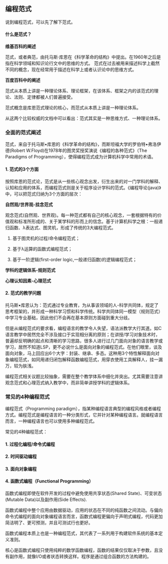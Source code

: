 ## 编程范式

说到编程范式，可以先了解下范式。

#### 什么是范式？

**维基百科的阐述**

范式，或者典范，由托马斯·库恩在《科学革命的结构》中提出。在1960年之后是指在科学领域和知识论行文中的思维的方式。
范式在过去被用来描述科学上截然不同的概念，现在经常用于描述在科学上或者认识论中的思维方式。

**百度百科中的阐述**

范式从本质上讲是一种理论体系、理论框架，在该体系、框架之内的该范式的理论、法则、定律都被人们普遍接受。

范式概念是库恩范式理论的核心，而范式从本质上讲是一种理论体系。

从这两个比较权威的文档中可以看出：范式其实是一种思维方式、一种理论体系。

### 全面的范式阐述

范式，来自于托马斯•库恩的《科学革命的结构》，而斯坦福大学的罗伯特•弗洛伊德(Robert W.Floyd)在1978年的图灵奖授奖演说《编程的各种范式》（The Paradigms of Programming），使得编程范式成为计算机科学中常用的术语。
#### 1. 范式的3个方面

按照库恩的范式论，范式是从一些核心观念出发，衍生出来的对一门学科的解释、认知和应用的体系，而编程范式则是关于程序设计学科的范式。《编程导论(java)》中，可以把范式归纳为3个方面的层次：

**自然观/世界观-挂念范式**

观念范式(自然观、世界观)。每一种范式都有自己的核心观念，一套根据特有的价值观和标准所形成的、关于某学科的形而上的信念。基于计算机科学之根：一般递归函数、λ表达式、图灵机，形成了传统的3大编程范式。

1. 基于图灵机的过程/命令编程范式；

2. 基于λ运算的函数式编程范式；

3. 基于一阶逻辑(first-order logic,一般递归函数)的逻辑编程范式；

**学科的逻辑体系-规则范式**

**心理认知因素-心理范式**

#### 2. 范式的教学问题

托马斯•库恩认为：范式通过专业教育，为从事该领域的人-科学共同体，规定了思考框架的，并形成一种科学习惯和科学传统。科学共同体同一模型（规则范式）中学习专业基础，因此他们不会再在基本原则方面碰到重大分歧。

但是从编程范式的要求看，编程语言的教学令人失望，语法派教学大行其道。如C语言教学中居然完全不涉及接口于实现相分离的原则；在讲授/学习对象技术时，普遍却反明确的起点和清晰的学习思路，很多人进行过几门面向对象的语言教学或学习，居然不知道LSP，更不必说什么是面向对象的编程范式。在他们眼里，谈及面向对象，马上回应出6个大字：封装、继承、多态。这种用3个特性解释面向对象编程范式，如同用递归闭包解释函数编程范式，用穿衣使用工具解释人，挂一漏万，较为肤浅。

编程范式相关议题比较抽象，需要在整个教学体系中细化并突出。尤其需要注意讲观念范式和心理范式纳入教学中，而非简单讲授学科的逻辑体系。

### 常见的4种编程范式

编程范式（Programming paradigm），指某种编程语言典型的编程风格或者编程方式。编程范式是编程语言的一种分类形式，它并针对某种编程语言。就编程语言而言，一种编程语言也可以使用多种编程范式。

常见的4种编程范式：

#### 1. 过程化编程/命令式编程

#### 2. 时间驱动编程

#### 3. 面向对象编程

#### 4. 函数式编程（Functional Programming）

函数式编程即使在软件开发的过程中避免使用共享状态(Shared State)、可变状态(Mutable Data)以及副作用(Side Effects).

函数式编程中整个应用由数据驱动，应用的状态在不同的纯函数之间流动。与偏向命令式编程的面向对象编程语言而言，函数式编程更偏向于声明式编程，代码更加简洁明了、更可预测，并且可测试行也更好。

函数式编程本质上也是一种编程范式，其代表了一系列用于构建软件系统的基本定义准则。

核心是函数式编程只使用纯粹的数学函数编程，函数的结果仅仅取决于参数，且没有副作用，就像I/O或者状态转换这样。程序是通过组合函数的方法构建的。

